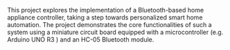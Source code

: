 This project explores the implementation of a Bluetooth-based home appliance
controller, taking a step towards personalized smart home automation. The project
demonstrates the core functionalities of such a system using a miniature circuit board
equipped with a microcontroller (e.g. Arduino UNO R3 ) and an HC-05 Bluetooth module.
